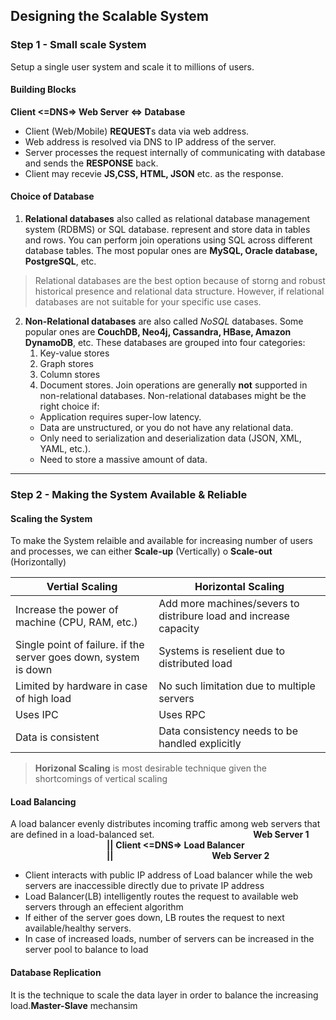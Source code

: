 ## Designing the Scalable System

### Step 1 - Small scale System
Setup a single user system and scale it to millions of users. 
#### Building Blocks
**Client <=DNS=> Web Server <=> Database**
 - Client (Web/Mobile) **REQUEST**s data via web address.
 - Web address is resolved via DNS to IP address of the server.
 - Server processes the request internally of communicating with database and sends the **RESPONSE** back.
 - Client may recevie __JS,CSS, HTML, JSON__ etc. as the response.

#### Choice of Database
 1. **Relational databases** also called as relational database management system (RDBMS) or SQL database. represent and store data in tables and rows. You can perform join operations using SQL across different database tables. The most popular ones are __MySQL, Oracle database, PostgreSQL__, etc.
 > Relational databases are the best option because of storng and robust historical presence and relational data structure. However, if relational databases are not suitable for your specific use cases.
 2. **Non-Relational databases** are also called *NoSQL* databases. Some popular ones are __CouchDB, Neo4j, Cassandra, HBase, Amazon DynamoDB__, etc. These databases are grouped into four categories: 
     1. Key-value stores
     2. Graph stores
     3. Column stores
     4. Document stores. 
    Join operations are generally **not** supported in non-relational databases.
    Non-relational databases might be the right choice if:
     - Application requires super-low latency.
     - Data are unstructured, or you do not have any relational data.
     - Only need to serialization and deserialization data (JSON, XML, YAML, etc.).
     - Need to store a massive amount of data.

---

### Step 2 - Making the System Available & Reliable
#### Scaling the System
 To make the System relaible and available for increasing number of users and processes, we can either **Scale-up** (Vertically) o **Scale-out** (Horizontally)
 
 | Vertial Scaling | Horizontal Scaling |
 |-----------------|--------------------|
 |Increase the power of machine (CPU, RAM, etc.)|Add more machines/severs to distribure load and increase capacity|
 |Single point of failure. if the server goes down, system is down| Systems is reselient due to distributed load|
 |Limited by hardware in case of high load| No such limitation due to multiple servers|
 |Uses IPC| Uses RPC|
 |Data is consistent|Data consistency needs to be handled explicitly|
 
 > **Horizonal Scaling** is most desirable technique given the shortcomings of vertical scaling

#### Load Balancing 
A load balancer evenly distributes incoming traffic among web servers that are defined in a load-balanced set.
           **Web Server 1**
           **||**
**Client <=DNS=> Load Balancer**
           **||**
           **Web Server 2**

 - Client interacts with public IP address of Load balancer while the web servers are inaccessible directly due to private IP address
 - Load Balancer(LB) intelligently routes the request to available web servers through an effecient algorithm
 - If either of the server goes down, LB routes the request to next available/healthy servers.
 - In case of increased loads, number of servers can be increased in the server pool to balance to load 


#### Database Replication
It is the technique to scale the data layer in order to balance the increasing load.**Master-Slave** mechansim